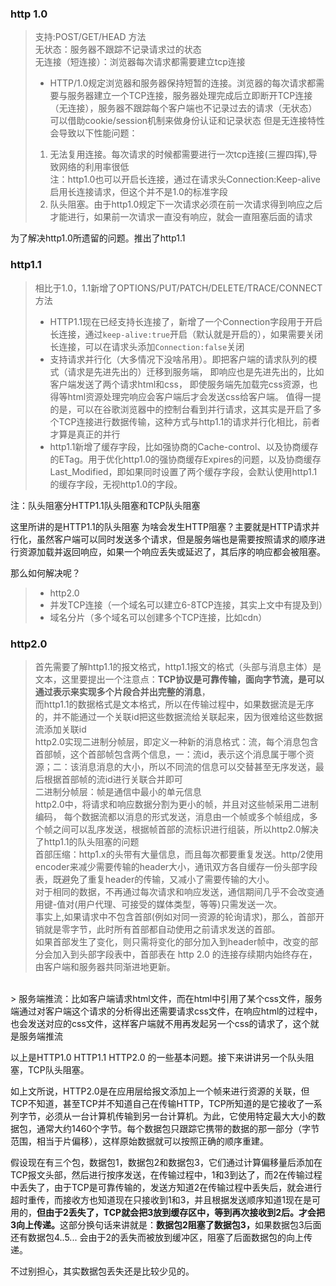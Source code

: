 ### http 1.0
> 支持:POST/GET/HEAD 方法<br>
> 无状态：服务器不跟踪不记录请求过的状态<br>
> 无连接（短连接）：浏览器每次请求都需要建立tcp连接<br>
>
> - HTTP/1.0规定浏览器和服务器保持短暂的连接。浏览器的每次请求都需要与服务器建立一个TCP连接，服务器处理完成后立即断开TCP连接（无连接），服务器不跟踪每个客户端也不记录过去的请求（无状态）
> 可以借助cookie/session机制来做身份认证和记录状态
> 但是无连接特性会导致以下性能问题：<br>
> 1. 无法复用连接。每次请求的时候都需要进行一次tcp连接(三握四挥),导致网络的利用率很低<br>
> 注：http1.0也可以开启长连接，通过在请求头Connection:Keep-alive启用长连接请求，但这个并不是1.0的标准字段
> 2. 队头阻塞。由于http1.0规定下一次请求必须在前一次请求得到响应之后才能进行，如果前一次请求一直没有响应，就会一直阻塞后面的请求

为了解决http1.0所遗留的问题。推出了http1.1
### http1.1
> 相比于1.0，1.1新增了OPTIONS/PUT/PATCH/DELETE/TRACE/CONNECT方法
> - HTTP1.1现在已经支持长连接了，新增了一个Connection字段用于开启长连接，通过`keep-alive:true`开启（默认就是开启的），如果需要关闭长连接，可以在请求头添加`Connection:false`关闭
> - 支持请求并行化（大多情况下没啥吊用）。即把客户端的请求队列的模式（请求是先进先出的）迁移到服务端， 即响应也是先进先出的，比如客户端发送了两个请求html和css，
即使服务端先加载完css资源，也得等html资源处理完响应会客户端后才会发送css给客户端。
> 值得一提的是，可以在谷歌浏览器中的控制台看到并行请求，这其实是开启了多个TCP连接进行数据传输，这种方式与http1.1的请求并行化相比，前者才算是真正的并行
> - http1.1新增了缓存字段，比如强协商的Cache-control、以及协商缓存的ETag。用于优化http1.0的强协商缓存Expires的问题，以及协商缓存Last_Modified，即如果同时设置了两个缓存字段，会默认使用http1.1的缓存字段，无视http1.0的字段。

注：队头阻塞分HTTP1.1队头阻塞和TCP队头阻塞

这里所讲的是HTTP1.1的队头阻塞
为啥会发生HTTP阻塞？主要就是HTTP请求并行化，虽然客户端可以同时发送多个请求，但是服务端也是需要按照请求的顺序进行资源加载并返回响应，如果一个响应丢失或延迟了，其后序的响应都会被阻塞。

那么如何解决呢？
> - http2.0
> - 并发TCP连接（一个域名可以建立6-8TCP连接，其实上文中有提及到）
> - 域名分片（多个域名可以创建多个TCP连接，比如cdn）

### http2.0
> 首先需要了解http1.1的报文格式，http1.1报文的格式（头部与消息主体）是文本，这里要提出一个注意点：<b>TCP协议是可靠传输，面向字节流，是可以通过表示来实现多个片段合并出完整的消息</b>，<br>而http1.1的数据格式是文本格式，所以在传输过程中，如果数据流是无序的，并不能通过一个关联id把这些数据流给关联起来，因为很难给这些数据流添加关联id<br>
> http2.0实现二进制分帧层，即定义一种新的消息格式：流，每个消息包含首部帧，这个首部帧包含两个信息，一：流id，表示这个消息属于哪个资源；二：该消息消息的大小，所以不同流的信息可以交替甚至无序发送，最后根据首部帧的流id进行关联合并即可<br>
> 二进制分帧层：帧是通信中最小的单元信息<br>
> http2.0中，将请求和响应数据分割为更小的帧，并且对这些帧采用二进制编码，
每个数据流都以消息的形式发送，消息由一个帧或多个帧组成，多个帧之间可以乱序发送，根据帧首部的流标识进行组装，所以http2.0解决了http1.1的队头阻塞的问题<br>
> 首部压缩：http1.x的头带有大量信息，而且每次都要重复发送。http/2使用encoder来减少需要传输的header大小，通讯双方各自缓存一份头部字段表，既避免了重复header的传输，又减小了需要传输的大小。<br>
对于相同的数据，不再通过每次请求和响应发送，通信期间几乎不会改变通用键-值对(用户代理、可接受的媒体类型，等等)只需发送一次。<br>
事实上,如果请求中不包含首部(例如对同一资源的轮询请求)，那么，首部开销就是零字节，此时所有首部都自动使用之前请求发送的首部。<br>
如果首部发生了变化，则只需将变化的部分加入到header帧中，改变的部分会加入到头部字段表中，首部表在 http 2.0 的连接存续期内始终存在，由客户端和服务器共同渐进地更新。
<br>
> 服务端推流：比如客户端请求html文件，而在html中引用了某个css文件，服务端通过对客户端这个请求的分析得出还需要请求css文件，在响应html的过程中，也会发送对应的css文件，这样客户端就不用再发起另一个css的请求了，这个就是服务端推流

以上是HTTP1.0 HTTP1.1 HTTP2.0 的一些基本问题。接下来讲讲另一个队头阻塞，TCP队头阻塞。<br>

如上文所说，HTTP2.0是在应用层给报文添加上一个帧来进行资源的关联，但TCP不知道，甚至TCP并不知道自己在传输HTTP，TCP所知道的是它接收了一系列字节，必须从一台计算机传输到另一台计算机。为此，它使用特定最大大小的数据包，通常大约1460个字节。每个数据包只跟踪它携带的数据的那一部分（字节范围，相当于片偏移），这样原始数据就可以按照正确的顺序重建。<br>

假设现在有三个包，数据包1，数据包2和数据包3，它们通过计算偏移量后添加在TCP报文头部，然后进行按序发送，在传输过程中，1和3到达了，而2在传输过程中丢失了，由于TCP是可靠传输的，发送方知道2在传输过程中丢失后，就会进行超时重传，而接收方也知道现在只接收到1和3，并且根据发送顺序知道1现在是可用的，<b>但由于2丢失了，TCP就会把3放到缓存区中，等到再次接收到2后。才会把3向上传递。</b>这部分换句话来讲就是：<b>数据包2阻塞了数据包3，</b>如果数据包3后面还有数据包4..5...
会由于2的丢失而被放到缓冲区，阻塞了后面数据包的向上传递。


不过别担心，其实数据包丢失还是比较少见的。






